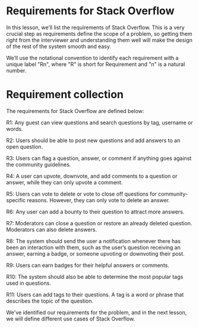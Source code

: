 # Requirements for Stack Overflow
In this lesson, we’ll list the requirements of Stack Overflow. This is a very crucial step as requirements define the scope of a problem, so getting them right from the interviewer and understanding them well will make the design of the rest of the system smooth and easy.

We’ll use the notational convention to identify each requirement with a unique label "Rn", where "R" is short for Requirement and "n" is a natural number.

# Requirement collection
The requirements for Stack Overflow are defined below:

R1: Any guest can view questions and search questions by tag, username or words.

R2: Users should be able to post new questions and add answers to an open question.

R3: Users can flag a question, answer, or comment if anything goes against the community guidelines.

R4: A user can upvote, downvote, and add comments to a question or answer, while they can only upvote a comment.

R5: Users can vote to delete or vote to close off questions for community-specific reasons. However, they can only vote to delete an answer.

R6: Any user can add a bounty to their question to attract more answers.

R7: Moderators can close a question or restore an already deleted question. Moderators can also delete answers.

R8: The system should send the user a notification whenever there has been an interaction with them, such as the user’s question receiving an answer, earning a badge, or someone upvoting or downvoting their post.

R9: Users can earn badges for their helpful answers or comments.

R10: The system should also be able to determine the most popular tags used in questions.

R11: Users can add tags to their questions. A tag is a word or phrase that describes the topic of the question.

We've identified our requirements for the problem, and in the next lesson, we will define different use cases of Stack Overflow.
